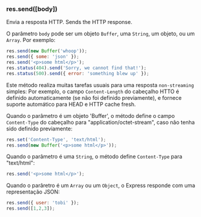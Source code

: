 <h3 id='res.send'>res.send([body])</h3>

Envia a resposta HTTP.
Sends the HTTP response.

O parâmetro `body` pode ser um objeto `Buffer`, uma `String`, um objeto, ou um `Array`.
Por exemplo:

~~~js
res.send(new Buffer('whoop'));
res.send({ some: 'json' });
res.send('<p>some html</p>');
res.status(404).send('Sorry, we cannot find that!');
res.status(500).send({ error: 'something blew up' });
~~~

Este método realiza muitas tarefas usuais para uma resposta `non-streaming` simples:
Por exemplo, o campo `Content-Length` do cabeçalho HTTO é definido automaticamente (se não foi definido previamente), e fornece suporte automático para HEAD e HTTP cache fresh.

Quando o parâmetro é um objeto 'Buffer', o método define o campo `Content-Type` do cabeçalho para "application/octet-stream", caso não tenha sido definido previamente:

~~~js
res.set('Content-Type', 'text/html');
res.send(new Buffer('<p>some html</p>'));
~~~

Quando o parâmetro é uma `String`, o método define `Content-Type` para "text/html":

~~~js
res.send('<p>some html</p>');
~~~

Quando o parâretro é um `Array` ou um `Object`, o Express responde com uma representação JSON:


~~~js
res.send({ user: 'tobi' });
res.send([1,2,3]);
~~~
